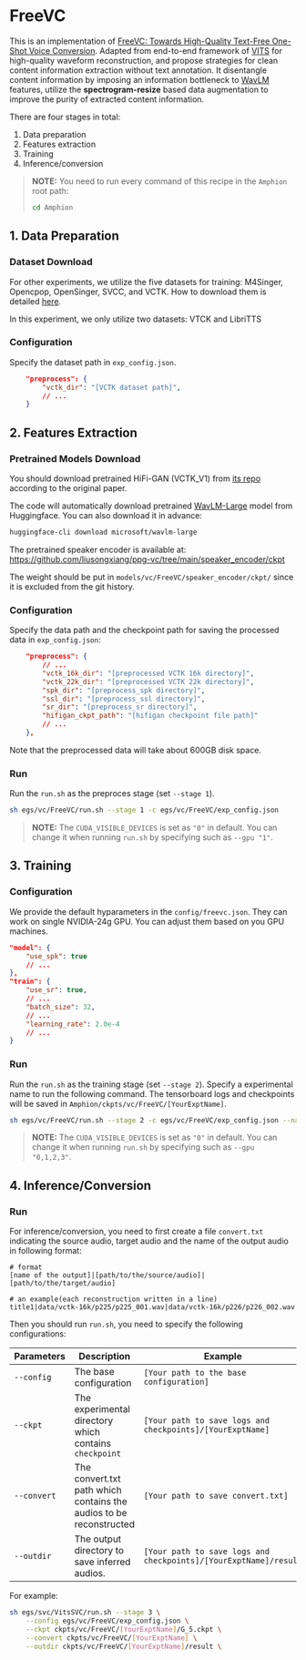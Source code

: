 # FreeVC

This is an implementation of [FreeVC: Towards High-Quality Text-Free One-Shot Voice Conversion](https://arxiv.org/abs/2210.15418). Adapted from end-to-end framework of [VITS](https://arxiv.org/abs/2106.06103) for high-quality waveform reconstruction, and propose strategies for clean content information extraction without text annotation. It disentangle content information by imposing an information bottleneck to [WavLM](https://arxiv.org/abs/2110.13900) features, utilize the **spectrogram-resize** based data augmentation to improve the purity of extracted content information.

There are four stages in total:

1. Data preparation
2. Features extraction
3. Training
4. Inference/conversion

> **NOTE:** You need to run every command of this recipe in the `Amphion` root path:
>
> ```bash
> cd Amphion
> ```

## 1. Data Preparation

### Dataset Download

For other experiments, we utilize the five datasets for training: M4Singer, Opencpop, OpenSinger, SVCC, and VCTK. How to download them is detailed [here](../../datasets/README.md).

In this experiment, we only utilize two datasets: VTCK and LibriTTS

### Configuration

Specify the dataset path in  `exp_config.json`.

```json
    "preprocess": {
        "vctk_dir": "[VCTK dataset path]",
        // ...
    }
```

## 2. Features Extraction

### Pretrained Models Download

You should download pretrained HiFi-GAN (VCTK_V1) from [its repo](https://github.com/jik876/hifi-gan) according to the original paper.

The code will automatically download pretrained [WavLM-Large](https://huggingface.co/microsoft/wavlm-large) model from Huggingface. You can also download it in advance:

```bash
huggingface-cli download microsoft/wavlm-large
```

The pretrained speaker encoder is available at: <https://github.com/liusongxiang/ppg-vc/tree/main/speaker_encoder/ckpt>

The weight should be put in `models/vc/FreeVC/speaker_encoder/ckpt/` since it is excluded from the git history.

### Configuration

Specify the data path and the checkpoint path for saving the processed data in `exp_config.json`:

```json
    "preprocess": {
        // ...
        "vctk_16k_dir": "[preprocessed VCTK 16k directory]",
        "vctk_22k_dir": "[preprocessed VCTK 22k directory]",
        "spk_dir": "[preprocess_spk directory]",
        "ssl_dir": "[preprocess_ssl directory]",
        "sr_dir": "[preprocess_sr directory]", 
        "hifigan_ckpt_path": "[hifigan checkpoint file path]"
        // ...
    },
```

Note that the preprocessed data will take about 600GB disk space.

### Run

Run the `run.sh` as the preproces stage (set  `--stage 1`).

```bash
sh egs/vc/FreeVC/run.sh --stage 1 -c egs/vc/FreeVC/exp_config.json
```

> **NOTE:** The `CUDA_VISIBLE_DEVICES` is set as `"0"` in default. You can change it when running `run.sh` by specifying such as `--gpu "1"`.

## 3. Training

### Configuration

We provide the default hyparameters in the `config/freevc.json`. They can work on single NVIDIA-24g GPU. You can adjust them based on you GPU machines.

```json
"model": {
    "use_spk": true
    // ...
},
"train": {
    "use_sr": true,
    // ...
    "batch_size": 32,
    // ...
    "learning_rate": 2.0e-4
    // ...
}
```

### Run

Run the `run.sh` as the training stage (set  `--stage 2`). Specify a experimental name to run the following command. The tensorboard logs and checkpoints will be saved in `Amphion/ckpts/vc/FreeVC/[YourExptName]`.

```bash
sh egs/vc/FreeVC/run.sh --stage 2 -c egs/vc/FreeVC/exp_config.json --name [YourExptName]
```

> **NOTE:** The `CUDA_VISIBLE_DEVICES` is set as `"0"` in default. You can change it when running `run.sh` by specifying such as `--gpu "0,1,2,3"`.

## 4. Inference/Conversion

### Run

For inference/conversion, you need to first create a file `convert.txt` indicating the source audio, target audio and the name of the output audio in following format:

```
# format
[name of the output]|[path/to/the/source/audio]|[path/to/the/target/audio]

# an example(each reconstruction written in a line)
title1|data/vctk-16k/p225/p225_001.wav|data/vctk-16k/p226/p226_002.wav
```


Then you should run `run.sh`,  you need to specify the following configurations:

| Parameters        | Description                                                  | Example                                                      |
| ----------------- | ------------------------------------------------------------ | ------------------------------------------------------------ |
| `--config`        | The base configuration                                       | `[Your path to the base configuration]`                      |
| `--ckpt`          | The experimental directory which contains `checkpoint`       | `[Your path to save logs and checkpoints]/[YourExptName]`    |
| `--convert`       | The convert.txt path which contains the audios to be reconstructed | `[Your path to save convert.txt]`                            |
| `--outdir`        | The output directory to save inferred audios.                | `[Your path to save logs and checkpoints]/[YourExptName]/result` |

For example:

```bash
sh egs/svc/VitsSVC/run.sh --stage 3 \
	--config egs/vc/FreeVC/exp_config.json \
	--ckpt ckpts/vc/FreeVC/[YourExptName]/G_5.ckpt \
	--convert ckpts/vc/FreeVC/[YourExptName] \
	--outdir ckpts/vc/FreeVC/[YourExptName]/result \
```
